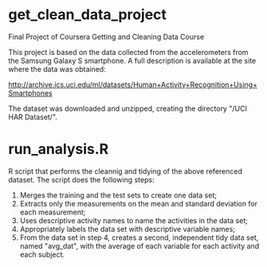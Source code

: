# get_clean_data_project
Final Project of Coursera Getting and Cleaning Data Course

This project is based on the data collected from the accelerometers from the Samsung Galaxy S smartphone. 
A full description is available at the site where the data was obtained:

http://archive.ics.uci.edu/ml/datasets/Human+Activity+Recognition+Using+Smartphones

The dataset was downloaded and unzipped, creating the directory "/UCI HAR Dataset/".

# run_analysis.R
R script that performs the cleannig and tidying of the above referenced dataset.
The script does the following steps:

1. Merges the training and the test sets to create one data set;
2. Extracts only the measurements on the mean and standard deviation for each measurement;
3. Uses descriptive activity names to name the activities in the data set;
4. Appropriately labels the data set with descriptive variable names;
5. From the data set in step 4, creates a second, independent tidy data set, named "avg_dat", with the average of each variable for each activity and each subject.
